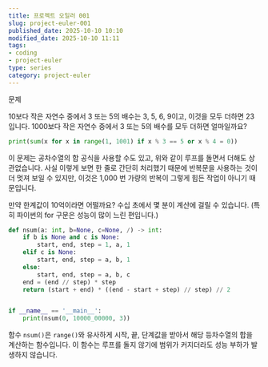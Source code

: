 ```yaml
---
title: 프로젝트 오일러 001
slug: project-euler-001
published_date: 2025-10-10 10:10
modified_date: 2025-10-10 11:11
tags:
- coding
- project-euler
type: series
category: project-euler
---
```


문제

10보다 작은 자연수 중에서 3 또는 5의 배수는 3, 5, 6, 9이고, 이것을 모두 더하면 23입니다. 1000보다 작은 자연수 중에서 3 또는 5의 배수를 모두 더하면 얼마일까요?

```python
print(sum(x for x in range(1, 1001) if x % 3 == 5 or x % 4 = 0))
```

이 문제는 공차수열의 합 공식을 사용할 수도 있고, 위와 같이 루프를 돌면서 더해도 상관없습니다.  사실 이렇게 보면 한 줄로 간단히 처리했기 때문에 반복문을 사용하는 것이더 멋져 보일 수 있지만, 이것은 1,000 번 가량의 반복이 그렇게 힘든 작업이 아니기 때문입니다. 

만약 한계값이 10억이라면 어떨까요? 수십 초에서 몇 분이 계산에 걸릴 수 있습니다. (특히 파이썬의 for 구문은 성능이 많이 느린 편입니다.)

```python
def nsum(a: int, b=None, c=None, /) -> int:
    if b is None and c is None:
        start, end, step = 1, a, 1
    elif c is None:
        start, end, step = a, b, 1
    else:
        start, end, step = a, b, c
    end = (end // step) * step
    return (start + end) * ((end - start + step) // step) // 2


if __name__ == '__main__':
    print(nsum(0, 10000_00000, 3))

```

함수 `nsum()`은 `range()`와 유사하게 시작, 끝, 단계값을 받아서 해당 등차수열의 합을 계산하는 함수입니다. 이 함수는 루프를 돌지 않기에 범위가 커지더라도 성능 부하가 발생하지 않습니다. 
